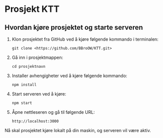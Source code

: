 # Prosjekt KTT

## Hvordan kjøre prosjektet og starte serveren

1. Klon prosjektet fra GitHub ved å kjøre følgende kommando i terminalen:

    ```
    git clone <https://github.com/BBroOW/KTT.git>
    ```

2. Gå inn i prosjektmappen:

    ```
    cd prosjektnavn
    ```

3. Installer avhengigheter ved å kjøre følgende kommando:

    ```
    npm install
    ```

4. Start serveren ved å kjøre:

    ```
    npm start
    ```

5. Åpne nettleseren og gå til følgende URL:

    ```
    http://localhost:3000
    ```

Nå skal prosjektet kjøre lokalt på din maskin, og serveren vil være aktiv.
